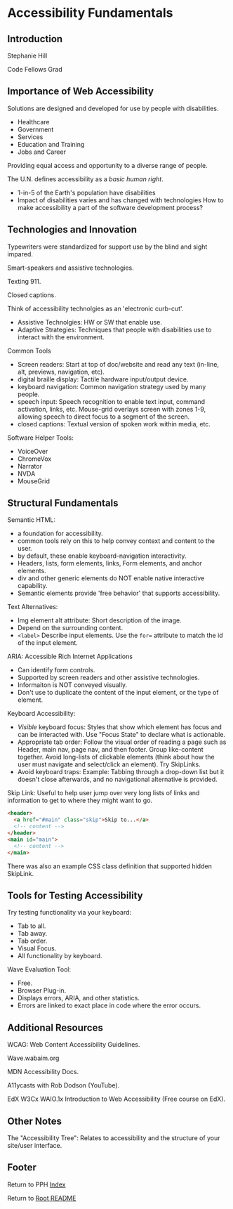 # Accessibility Fundamentals

## Introduction

Stephanie Hill

Code Fellows Grad

## Importance of Web Accessibility

Solutions are designed and developed for use by people with disabilities.

- Healthcare
- Government
- Services
- Education and Training
- Jobs and Career

Providing equal access and opportunity to a diverse range of people.

The U.N. defines accessibility as a *basic human right*.

- 1-in-5 of the Earth's population have disabilities
- Impact of disabilities varies and has changed with technologies
How to make accessibility a part of the software development process?

## Technologies and Innovation

Typewriters were standardized for support use by the blind and sight impared.

Smart-speakers and assistive technologies.

Texting 911.

Closed captions.

Think of accessibility technolgies as an 'electronic curb-cut'.

- Assistive Technolgies: HW or SW that enable use.
- Adaptive Strategies: Techniques that people with disabilities use to interact with the environment.

Common Tools

- Screen readers: Start at top of doc/website and read any text (in-line, alt, previews, navigation, etc).
- digital braille display: Tactile hardware input/output device.
- keyboard navigation: Common navigation strategy used by many people.
- speech input: Speech recognition to enable text input, command activation, links, etc. Mouse-grid overlays screen with zones 1-9, allowing speech to direct focus to a segment of the screen.
- closed captions: Textual version of spoken work within media, etc.

Software Helper Tools:

- VoiceOver
- ChromeVox
- Narrator
- NVDA
- MouseGrid

## Structural Fundamentals

Semantic HTML:

- a foundation for accessibility.
- common tools rely on this to help convey context and content to the user.
- by default, these enable keyboard-navigation interactivity.
- Headers, lists, form elements, links, Form elements, and anchor elements.
- div and other generic elements do NOT enable native interactive capability.
- Semantic elements provide 'free behavior' that supports accessibility.

Text Alternatives:

- Img element alt attribute: Short description of the image.
- Depend on the surrounding content.
- `<label>` Describe input elements. Use the `for=` attribute to match the id of the input element.

ARIA: Accessible Rich Internet Applications

- Can identify form controls.
- Supported by screen readers and other assistive technologies.
- Informaiton is NOT conveyed visually.
- Don't use to duplicate the content of the input element, or the type of element.

Keyboard Accessibility:

- *Visible* keyboard focus: Styles that show which element has focus and can be interacted with. Use "Focus State" to declare what is actionable.
- Appropriate tab order: Follow the visual order of reading a page such as Header, main nav, page nav, and then footer. Group like-content together. Avoid long-lists of clickable elements (think about how the user must navigate and select/click an element). Try SkipLinks.
- Avoid keyboard traps: Example: Tabbing through a drop-down list but it doesn't close afterwards, and no navigational alternative is provided.

Skip Link: Useful to help user jump over very long lists of links and information to get to where they might want to go.

```html
<header>
  <a href="#main" class="skip">Skip to...</a>
  <!-- content -->
</header>
<main id="main">
  <!-- content -->
</main>
```

There was also an example CSS class definition that supported hidden SkipLink.

## Tools for Testing Accessibility

Try testing functionality via your keyboard:

- Tab to all.
- Tab away.
- Tab order.
- Visual Focus.
- All functionality by keyboard.

Wave Evaluation Tool:

- Free.
- Browser Plug-in.
- Displays errors, ARIA, and other statistics.
- Errors are linked to exact place in code where the error occurs.

## Additional Resources

WCAG: Web Content Accessibility Guidelines.

Wave.wabaim.org

MDN Accessibility Docs.

A11ycasts with Rob Dodson (YouTube).

EdX W3Cx WAIO.1x Introduction to Web Accessibility (Free course on EdX).

## Other Notes

The "Accessibility Tree": Relates to accessibility and the structure of your site/user interface.

## Footer

Return to PPH [Index](./pph-index.html)

Return to [Root README](../README.html)
